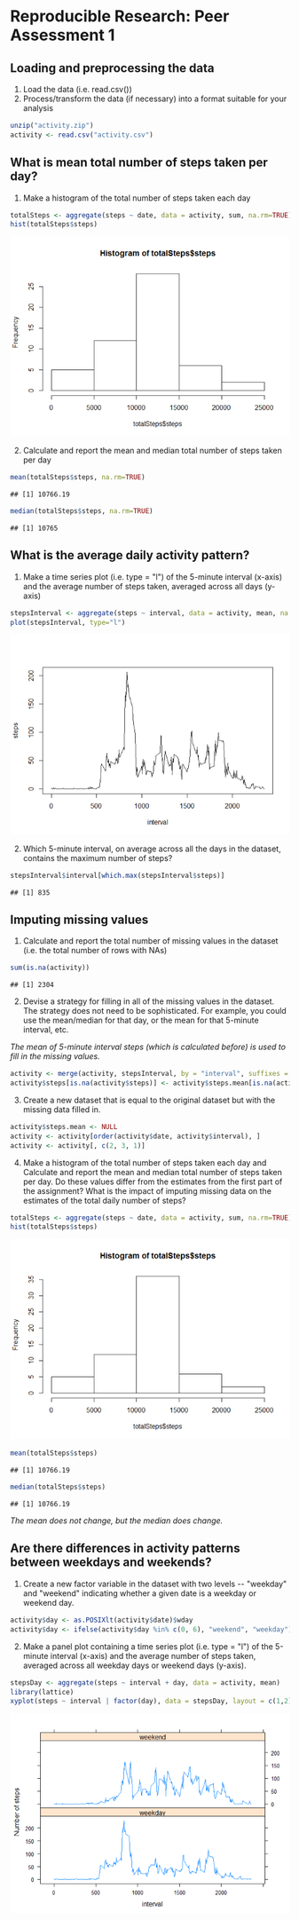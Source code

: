 # Reproducible Research: Peer Assessment 1


## Loading and preprocessing the data
1. Load the data (i.e. read.csv())
2. Process/transform the data (if necessary) into a format suitable for your analysis


```r
unzip("activity.zip")
activity <- read.csv("activity.csv")
```

## What is mean total number of steps taken per day?
1. Make a histogram of the total number of steps taken each day

```r
totalSteps <- aggregate(steps ~ date, data = activity, sum, na.rm=TRUE)
hist(totalSteps$steps)
```

![](PA1_files/figure-html/stepsHist-1.png) 

2. Calculate and report the mean and median total number of steps taken per day

```r
mean(totalSteps$steps, na.rm=TRUE)
```

```
## [1] 10766.19
```

```r
median(totalSteps$steps, na.rm=TRUE)
```

```
## [1] 10765
```

## What is the average daily activity pattern?
1. Make a time series plot (i.e. type = "l") of the 5-minute interval (x-axis) and the average number of steps taken, averaged across all days (y-axis)

```r
stepsInterval <- aggregate(steps ~ interval, data = activity, mean, na.rm = TRUE)
plot(stepsInterval, type="l")
```

![](PA1_files/figure-html/stepsInterval-1.png) 

2. Which 5-minute interval, on average across all the days in the dataset, contains the maximum number of steps?

```r
stepsInterval$interval[which.max(stepsInterval$steps)]
```

```
## [1] 835
```

## Imputing missing values
1. Calculate and report the total number of missing values in the dataset (i.e. the total number of rows with NAs)

```r
sum(is.na(activity))
```

```
## [1] 2304
```

2. Devise a strategy for filling in all of the missing values in the dataset. The strategy does not need to be sophisticated. For example, you could use the mean/median for that day, or the mean for that 5-minute interval, etc.

*The mean of 5-minute interval steps (which is calculated before) is used to fill in the missing values.*

```r
activity <- merge(activity, stepsInterval, by = "interval", suffixes = c("", ".mean"))
activity$steps[is.na(activity$steps)] <- activity$steps.mean[is.na(activity$steps)]
```

3. Create a new dataset that is equal to the original dataset but with the missing data filled in.

```r
activity$steps.mean <- NULL
activity <- activity[order(activity$date, activity$interval), ]
activity <- activity[, c(2, 3, 1)]
```

4. Make a histogram of the total number of steps taken each day and Calculate and report the mean and median total number of steps taken per day. Do these values differ from the estimates from the first part of the assignment? What is the impact of imputing missing data on the estimates of the total daily number of steps?

```r
totalSteps <- aggregate(steps ~ date, data = activity, sum, na.rm=TRUE)
hist(totalSteps$steps)
```

![](PA1_files/figure-html/updateCompare-1.png) 

```r
mean(totalSteps$steps)
```

```
## [1] 10766.19
```

```r
median(totalSteps$steps)
```

```
## [1] 10766.19
```
*The mean does not change, but the median does change.*

## Are there differences in activity patterns between weekdays and weekends?
1. Create a new factor variable in the dataset with two levels -- "weekday" and "weekend" indicating whether a given date is a weekday or weekend day.

```r
activity$day <- as.POSIXlt(activity$date)$wday
activity$day <- ifelse(activity$day %in% c(0, 6), "weekend", "weekday")
```

2. Make a panel plot containing a time series plot (i.e. type = "l") of the 5-minute interval (x-axis) and the average number of steps taken, averaged across all weekday days or weekend days (y-axis).

```r
stepsDay <- aggregate(steps ~ interval + day, data = activity, mean)
library(lattice)
xyplot(steps ~ interval | factor(day), data = stepsDay, layout = c(1,2), type="l", ylab = "Number of steps")
```

![](PA1_files/figure-html/dayPlot-1.png) 
